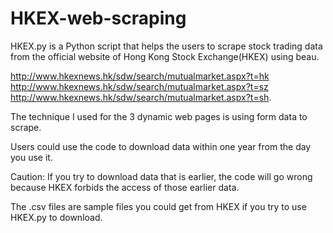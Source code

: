 # HKEX-web-scraping
HKEX.py is a Python script that helps the users to scrape stock trading data from the official website of Hong Kong Stock Exchange(HKEX) using beau. 

http://www.hkexnews.hk/sdw/search/mutualmarket.aspx?t=hk
http://www.hkexnews.hk/sdw/search/mutualmarket.aspx?t=sz
http://www.hkexnews.hk/sdw/search/mutualmarket.aspx?t=sh.

The technique I used for the 3 dynamic web pages is using form data to scrape.

Users could use the code to download data within one year from the day you use it.

Caution: If you try to download data that is earlier, the code will go wrong because HKEX forbids the access of those earlier data.

The .csv files are sample files you could get from HKEX if you try to use HKEX.py to download.
